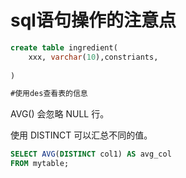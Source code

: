 # sql语句操作的注意点

```sql
create table ingredient(
    xxx, varchar(10),constriants,
    
)
```

```sql
#使用des查看表的信息
```

AVG() 会忽略 NULL 行。

使用 DISTINCT 可以汇总不同的值。

```sql
SELECT AVG(DISTINCT col1) AS avg_col
FROM mytable;
```

